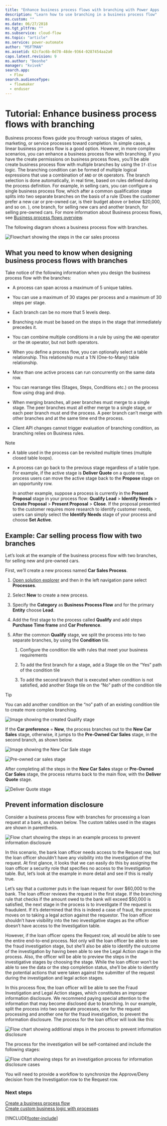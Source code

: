 ```yaml
---
title: "Enhance business process flows with branching with Power Apps | MicrosoftDocs"
description: "Learn how to use branching in a business process flow"
ms.custom: ""
ms.date: 06/27/2018
ms.tgt_pltfrm: ""
ms.subservice: cloud-flow
ms.topic: "article"
ms.service: power-automate
author: "MSFTMAN"
ms.assetid: 62cfac6b-0d78-48de-9364-0287454aa2a0
caps.latest.revision: 9
ms.author: "Deonhe"
manager: "kvivek"
search.app: 
  - Flow
search.audienceType: 
  - flowmaker
  - enduser
---
```

# Tutorial: Enhance business process flows with branching


Business process flows guide you through various stages of sales, marketing, or service processes toward completion. In simple cases, a linear business process flow is a good option. However, in more complex scenarios, you can enhance a business process flow with branching. If you have the create permissions on business process flows, you’ll be able create business process flow with multiple branches by using the `If-Else` logic. The branching condition can be formed of multiple logical expressions that use a combination of `AND` or `OR` operators. The branch selection is done automatically, in real time, based on rules defined during the process definition. For example, in selling cars, you can configure a single business process flow, which after a common qualification stage splits into two separate branches on the basis of a rule (Does the customer prefer a new car or pre-owned car, is their budget above or below $20,000, and so on. ), one branch, for selling new cars and another branch, for selling pre-owned cars. For more information about Business process flows, see [Business process flows overview](business-process-flows-overview.md).  
  
 The following diagram shows a business process flow with branches.  
  
 ![Flowchart showing the steps in the car sales process](media/example-car-sales-flow-chart.png "Flowchart showing the steps in the car sales process")  
  
<a name="Points"></a>   
## What you need to know when designing business process flows with branches  
 Take notice of the following information when you design the business process flow with the branches:  
  
-   A process can span across a maximum of 5 unique tables.  
  
-   You can use a maximum of 30 stages per process and a maximum of 30 steps per stage.  
  
-   Each branch can be no more that 5 levels deep.  
  
-   Branching rule must be based on the steps in the stage that immediately precedes it.  
  
-   You can combine multiple conditions in a rule by using the `AND` operator or the `OR` operator, but not both operators.  
  
-   When you define a process flow, you can optionally select a table relationship. This relationship must a 1:N (One-to-Many) table relationship.  
  
-   More than one active process can run concurrently on the same data row.  
  
-   You can rearrange tiles (Stages, Steps, Conditions etc.) on the process flow  using drag and drop.  
  
-   When merging branches, all peer branches must merge to a single stage. The peer branches must all either merge to a single stage, or each peer branch must end the process. A peer branch can’t merge with other branches and at the same time end the process.

-   Client API changes cannot trigger evaluation of branching condition, as branching relies on Business rules.
  
> [!NOTE]
> - A table used in the process can be revisited multiple times (multiple closed table loops).  
> - A process can go back to the previous stage regardless of a table type. For example, if the active stage is **Deliver Quote** on a quote row, process users can move the active stage back to the **Propose** stage on an opportunity row.  
>   
>   In another example, suppose a process is currently in the **Present Proposal** stage in your process flow: **Qualify Lead** > **Identify Needs** > **Create Proposal** > **Present Proposal** > **Close**. If the proposal presented to the customer requires more research to identify customer needs, users can simply select the **Identify Needs** stage of your process and choose **Set Active**.  
  
<a name="CarSelling365"></a>   
## Example: Car selling process flow with two branches
 
Let’s look at the example of the business process flow with two branches, for selling new and pre-owned cars.  
  
 First, we’ll create a new process named **Car Sales Process**.  
  
1.  [Open solution explorer](/powerapps/maker/model-driven-apps/advanced-navigation#solution-explorer) and then in the left navigation pane select **Processes**.  
  
2.  Select **New** to create a new process.  
  
3.  Specify the **Category** as **Business Process Flow** and for the primary **Entity** choose **Lead**.  
  
4.  Add the first stage to the process called **Qualify** and add steps **Purchase Time frame** and **Car Preference**.  
  
5.  After the common **Qualify** stage, we split the process into to two separate branches, by using the **Condition** tile.  
  
    1.  Configure the condition tile with rules that meet your business requirements  
  
    2.  To add the first branch for a stage, add a Stage tile on the “Yes” path of the condition tile  
  
    3.  To add the second branch that is executed when condition is not satisfied, add another Stage tile on the “No” path of the condition tile  
  
> [!TIP]
>  You can add another condition on the “no” path of an existing condition tile to create more complex branching.  
  
 ![Image showing the created Qualify stage](media/example-car-sales-qualify-stage.JPG "Image showing the created Qualify stage")  
  
 If the **Car preference** = **New**, the process branches out to the **New Car Sales** stage, otherwise, it jumps to the **Pre-Owned Car Sales** stage, in the second branch, as shown below.  
  
 ![Image showing the New Car Sale stage](media/example-car-sales-new-stage-1.JPG "Image showing the New Car Sale stage")  
  
 ![Pre&#45;owned car sales stage](media/example-car-sales-pre-owned-stage.JPG "Pre-owned car sales stage")  
  
 After completing all the steps in the **New Car Sales** stage or **Pre-Owned Car Sales** stage, the process returns back to the main flow, with the **Deliver Quote** stage.  
  
 ![Deliver Quote stage](media/example-car-sales-deliver-quote-stage.JPG "Deliver Quote stage")  
  
<a name="PreventInformation"></a>   
## Prevent information disclosure  
 Consider a business process flow with branches for processing a loan request at a bank, as shown below. The custom tables used in the stages are shown in parenthesis.  
  
 ![Flow chart showing the steps in an example process to prevent information disclosure](media/example-car-sales-flow-chart-process-prevent-information-disclosure.png "Flow chart showing the steps in an example process to prevent information disclosure")  
  
 In this scenario, the bank loan officer needs access to the Request row, but the loan officer shouldn’t have any visibility into the investigation of the request. At first glance, it looks that we can easily do this by assigning the loan officer a security role that specifies no access to the Investigation table. But, let’s look at the example in more detail and see if this is really true.  
  
 Let’s say that a customer puts in the loan request for over $60,000 to the bank. The loan officer reviews the request in the first stage. If the branching rule that checks if the amount owed to the bank will exceed $50,000 is satisfied, the next stage in the process is to investigate if the request is fraudulent. If it’s determined that this is indeed a case of fraud, the process moves on to taking a legal action against the requestor. The loan officer shouldn’t have visibility into the two investigative stages as the officer doesn’t have access to the Investigation table.  
  
 However, if the loan officer opens the Request row, all would be able to see the entire end-to-end process. Not only will the loan officer be able to see the fraud investigation stage, but she’ll also be able to identify the outcome of the investigation by having been able to see the Legal Action stage in the process. Also, the officer will be able to preview the steps in the investigative stages by choosing the stage. While the loan officer won’t be able to see the data or the step completion status, she’ll be able to identify the potential actions that were taken against the submitter of the request during the investigation and legal action stages.  
  
 In this process flow, the loan officer will be able to see the Fraud Investigation and Legal Action stages, which constitutes an improper information disclosure. We recommend paying special attention to the information that may become disclosed due to branching. In our example, split the process into two separate processes, one for the request processing and another one for the fraud investigation, to prevent the information disclosure. The process for the loan officer will look like this:  
  
 ![Flow chart showing additional steps in the process to prevent information disclosure](media/example-car-sales-flow-chart-additional-steps-prevent-information-disclosure.png "Flow chart showing additional steps in the process to prevent information disclosure")  
  
 The process for the investigation will be self-contained and include the following stages:  
  
 ![Flow chart showing steps for an investigation process for information disclosure cases](media/example-car-sales-flow-chart-investigation-information-disclosure-case.png "Flow chart showing steps for an investigation process for information disclosure cases")  
  
 You will need to provide a workflow to synchronize the Approve/Deny decision from the Investigation row to the Request row.  
  
### Next steps  
 [Create a business process flow](create-business-process-flow.md)   
 [Create custom business logic with processes](guide-staff-through-common-tasks-processes.md)   
 


[!INCLUDE[footer-include](includes/footer-banner.md)]